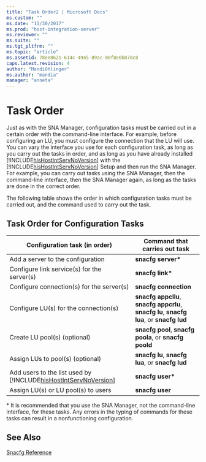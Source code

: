 ```yaml
---
title: "Task Order2 | Microsoft Docs"
ms.custom: ""
ms.date: "11/30/2017"
ms.prod: "host-integration-server"
ms.reviewer: ""
ms.suite: ""
ms.tgt_pltfrm: ""
ms.topic: "article"
ms.assetid: 78ee8621-614c-4945-89ac-00f8e0b878c8
caps.latest.revision: 4
author: "MandiOhlinger"
ms.author: "mandia"
manager: "anneta"
---
```

# Task Order
Just as with the SNA Manager, configuration tasks must be carried out in a certain order with the command-line interface. For example, before configuring an LU, you must configure the connection that the LU will use. You can vary the interface you use for each configuration task, as long as you carry out the tasks in order, and as long as you have already installed [!INCLUDE[hisHostIntServNoVersion](../includes/hishostintservnoversion-md.md)] with the [!INCLUDE[hisHostIntServNoVersion](../includes/hishostintservnoversion-md.md)] Setup and then run the SNA Manager. For example, you can carry out tasks using the SNA Manager, then the command-line interface, then the SNA Manager again, as long as the tasks are done in the correct order.  
  
 The following table shows the order in which configuration tasks must be carried out, and the command used to carry out the task.  
  
## Task Order for Configuration Tasks  
  
|Configuration task (in order)|Command that carries out task|  
|-------------------------------------|-----------------------------------|  
|Add a server to the configuration|**snacfg server\***|  
|Configure link service(s) for the server(s)|**snacfg link\***|  
|Configure connection(s) for the server(s)|**snacfg connection**|  
|Configure LU(s) for the connection(s)|**snacfg appcllu**,  **snacfg appcrlu**,  **snacfg lu**,  **snacfg lua**,  or  **snacfg lud**|  
|Create LU pool(s)  (optional)|**snacfg pool**,  **snacfg poola**,  or  **snacfg poold**|  
|Assign LUs to pool(s)  (optional)|**snacfg lu**,  **snacfg lua**,  or  **snacfg lud**|  
|Add users to the list used by [!INCLUDE[hisHostIntServNoVersion](../includes/hishostintservnoversion-md.md)]|**snacfg user\***|  
|Assign LU(s) or LU pool(s) to users|**snacfg user**|  
  
 \* It is recommended that you use the SNA Manager, not the command-line interface, for these tasks. Any errors in the typing of commands for these tasks can result in a nonfunctioning configuration.  
  
## See Also  
 [Snacfg Reference](../core/snacfg-reference2.md)